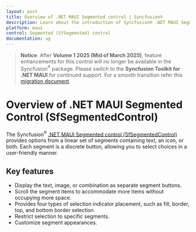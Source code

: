 ```yaml
---
layout: post
title: Overview of .NET MAUI Segmented control | Syncfusion®
description: Learn about the introduction of Syncfusion® .NET MAUI Segmented control (SfSegmentedControl) in mobile and desktop applications from a single shared codebase.
platform: maui
control: Segmented (SfSegmented) control
documentation: ug
---
```


>**Notice**: After **Volume 1 2025 (Mid of March 2025)**, feature enhancements for this control will no longer be available in the Syncfusion<sup>&reg;</sup> package. Please switch to the **Syncfusion Toolkit for .NET MAUI** for continued support. For a smooth transition refer this [migration document](https://help.syncfusion.com/maui-toolkit/migration).

# Overview of .NET MAUI Segmented Control (SfSegmentedControl)

The Syncfusion<sup>&reg;</sup> [.NET MAUI Segmented control (SfSegmentedControl)](https://www.syncfusion.com/maui-controls/maui-segmented-control) provides options from a linear set of segments containing text, an icon, or both. Each segment is a discrete button, allowing you to select choices in a user-friendly manner.

## Key features 

* Display the text, image, or combination as separate segment buttons.
* Scroll the segment items to accommodate more items without occupying more space.
* Provides four types of selection indicator placement, such as fill, border, top, and bottom border selection.
* Restrict selection to specific segments.
* Customize segment appearances.